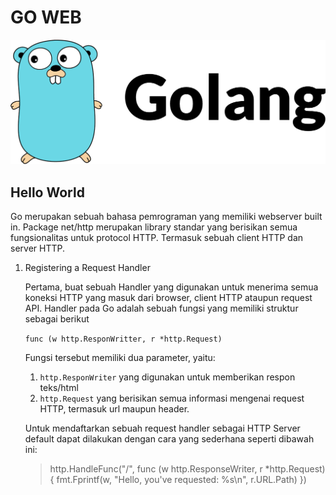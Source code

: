 # GO WEB

<p align="center">
  <img src="images/go.png"/>
</p>

## Hello World

Go merupakan sebuah bahasa pemrograman yang memiliki webserver built in. Package net/http merupakan library standar yang berisikan semua fungsionalitas untuk protocol HTTP. Termasuk sebuah client HTTP dan server HTTP.


1. Registering a Request Handler

	Pertama, buat sebuah Handler yang digunakan untuk menerima semua koneksi HTTP yang masuk dari browser, client HTTP ataupun request API. Handler pada Go adalah sebuah fungsi yang memiliki struktur sebagai berikut
	
	`func (w http.ResponWritter, r *http.Request)`

	Fungsi tersebut memiliki dua parameter, yaitu:
	
	1. `http.ResponWriter` yang digunakan untuk memberikan respon teks/html
	2. `http.Request` yang berisikan semua informasi mengenai request HTTP, termasuk url maupun header. 

	Untuk mendaftarkan sebuah request handler sebagai HTTP Server default dapat dilakukan dengan cara yang sederhana seperti dibawah ini:

	> http.HandleFunc("/", func (w http.ResponseWriter, r  *http.Request) {
	>	fmt.Fprintf(w, "Hello, you've requested: %s\n", r.URL.Path)
	> })

